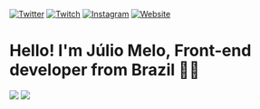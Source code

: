 [![Twitter](https://img.shields.io/badge/-Twitter-1A91DA?style=for-the-badge&logo=Twitter&logoColor=white)](https://twitter.com/JulioVilarM)
[![Twitch](https://img.shields.io/badge/-Linkedin-522D94?style=for-the-badge&logo=Linkedin&logoColor=white)](https://www.linkedin.com/in/juliovmelo/)
[![Instagram](https://img.shields.io/badge/-Instagram-FD1D5B?style=for-the-badge&logo=Instagram&logoColor=white)](https://www.instagram.com/juliomel0/)
[![Website](https://img.shields.io/badge/-Codepen-41A6B6?style=for-the-badge)](https://codepen.io/juliovmm)

# Hello! I'm Júlio Melo, Front-end developer from Brazil 👩‍💻

<img src = "https://github-readme-stats.vercel.app/api?username=JulioVMelo&count_private=true&show_icons=true&theme=dracula">
<img src = "https://github-readme-stats.vercel.app/api/top-langs/?username=JulioVMelo&hide=php&layout=compact&theme=dracula">

